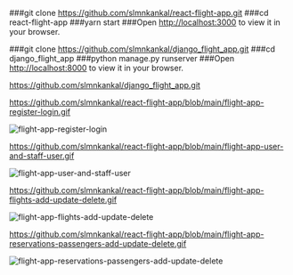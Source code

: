 
###git clone https://github.com/slmnkankal/react-flight-app.git
###cd react-flight-app
###yarn start
###Open [http://localhost:3000](http://localhost:3000) to view it in your browser.

###git clone https://github.com/slmnkankal/django_flight_app.git
###cd django_flight_app
###python manage.py runserver
###Open [http://localhost:8000](http://localhost:8000) to view it in your browser.

https://github.com/slmnkankal/django_flight_app.git

https://github.com/slmnkankal/react-flight-app/blob/main/flight-app-register-login.gif

![flight-app-register-login](https://user-images.githubusercontent.com/94119964/197400296-b861cf8b-47b5-4f96-9525-7fac77d1c4a4.gif)

https://github.com/slmnkankal/react-flight-app/blob/main/flight-app-user-and-staff-user.gif

![flight-app-user-and-staff-user](https://user-images.githubusercontent.com/94119964/197400340-23f16923-0183-4baa-973d-da3dd4cdecb7.gif)

https://github.com/slmnkankal/react-flight-app/blob/main/flight-app-flights-add-update-delete.gif

![flight-app-flights-add-update-delete](https://user-images.githubusercontent.com/94119964/197400377-6c948b44-5d16-4958-bd7a-11aee22abdf5.gif)

https://github.com/slmnkankal/react-flight-app/blob/main/flight-app-reservations-passengers-add-update-delete.gif

![flight-app-reservations-passengers-add-update-delete](https://user-images.githubusercontent.com/94119964/197400353-94c88dc7-521a-4ee3-9086-dee81293cd64.gif)
